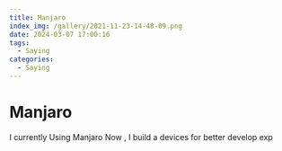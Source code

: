 ```yaml
---
title: Manjaro
index_img: /gallery/2021-11-23-14-48-09.png
date: 2024-03-07 17:00:16
tags:
  - Saying
categories:
  - Saying
---
```


# Manjaro


I currently Using Manjaro Now , I build a devices for better develop exp